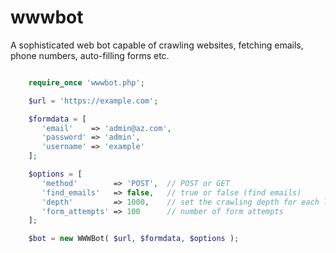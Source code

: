 # wwwbot
A sophisticated web bot capable of crawling websites, fetching emails, phone numbers, auto-filling forms etc.

```php

    require_once 'wwwbot.php'; 

    $url = 'https://example.com';

    $formdata = [
       'email'    => 'admin@az.com',
       'password' => 'admin',
       'username' => 'example'
    ];

    $options = [
       'method'        => 'POST',  // POST or GET
       'find_emails'   => false,   // true or false (find emails)
       'depth'         => 1000,    // set the crawling depth for each link found
       'form_attempts' => 100  	   // number of form attempts
    ]; 

    $bot = new WWWBot( $url, $formdata, $options );

```
